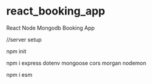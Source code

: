 # react_booking_app
React Node Mongodb Booking App

//server setup

npm init

npm i express dotenv mongoose cors morgan nodemon

npm i esm

